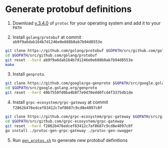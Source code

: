 # Generate protobuf definitions

1. Download [v.3.4.0](https://github.com/google/protobuf/releases/tag/v3.4.0) of `protoc` for your operating system and add it to your `PATH`

2. Install `golang/protobuf` at commit `ab9f9a6dab164b7d1246e0e688b0ab7b94d8553e`

```bash
git clone https://github.com/golang/protobuf $GOPATH/src/github.com/golang/protobuf
cd $GOPATH/src/github.com/golang/protobuf
git reset --hard ab9f9a6dab164b7d1246e0e688b0ab7b94d8553e
make
```

3. Install `genproto`.

```bash
git clone https://github.com/google/go-genproto $GOPATH/src/google.golang.org/genproto
cd $GOPATH/src/google.golang.org/genproto
git reset --hard 40b7550fd0ba4b8f7e9d70ed40fcd4f3375db1de
```

4. Install `grpc-ecosystem/grpc-gateway` at commit `f2862b476edcef83412c7af8687c9cd8e4097c0f`

```bash
git clone https://github.com/grpc-ecosystem/grpc-gateway $GOPATH/src/github.com/grpc-ecosystem/grpc-gateway
cd $GOPATH/src/github.com/grpc-ecosystem/grpc-gateway
git reset --hard f2862b476edcef83412c7af8687c9cd8e4097c0f
go install ./protoc-gen-grpc-gateway ./protoc-gen-swagger
```

5. Run [`gen_protos.sh`](https://github.com/lightningnetwork/lnd/blob/master/lnrpc/gen_protos.sh) to generate new protobuf definitions

